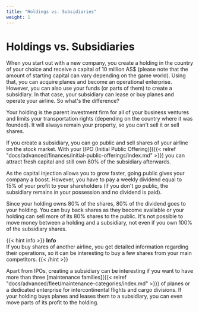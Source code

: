 ```yaml
---
title: "Holdings vs. Subsidiaries"
weight: 1
---
```


# Holdings vs. Subsidiaries

When you start out with a new company, you create a holding in the country of your choice and receive a capital of 10 million AS$ (please note that the amount of starting capital can vary depending on the game world). Using that, you can acquire planes and become an operational enterprise. However, you can also use your funds (or parts of them) to create a subsidiary. In that case, your subsidiary can lease or buy planes and operate your airline. So what's the difference?

Your holding is the parent investment firm for all of your business ventures and limits your transportation rights (depending on the country where it was founded). It will always remain your property, so you can't sell it or sell shares.

If you create a subsidiary, you can go public and sell shares of your airline on the stock market. With your [IPO (Initial Public Offering)]({{< relref "docs/advanced/finances/initial-public-offerings/index.md" >}}) you can attract fresh capital and still own 80% of the subsidiary afterwards.

As the capital injection allows you to grow faster, going public gives your company a boost. However, you have to pay a weekly dividend equal to 15% of your profit to your shareholders (if you don't go public, the subsidiary remains in your possession and no dividend is paid).

Since your holding owns 80% of the shares, 80% of the dividend goes to your holding. You can buy back shares as they become available or your holding can sell more of its 80% shares to the public. It's not possible to move money between a holding and a subsidiary, not even if you own 100% of the subsidiary shares.

{{< hint info >}}
**Info**  
If you buy shares of another airline, you get detailed information regarding their operations, so it can be interesting to buy a few shares from your main competitors.
{{< /hint >}}

Apart from IPOs, creating a subsidiary can be interesting if you want to have more than three [maintenance families]({{< relref "docs/advanced/fleet/maintenance-categories/index.md" >}}) of planes or a dedicated enterprise for intercontinental flights and cargo divisions. If your holding buys planes and leases them to a subsidiary, you can even move parts of its profit to the holding.

